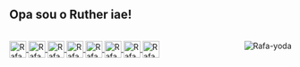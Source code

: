 ## Opa sou o Ruther iae!

 <div>
  <a href="https://github.com/rutherking">
<!--   <img height="180em" src="https://github-readme-stats.vercel.app/api?username=RutherKing&show_icons=true&theme=dark&include_all_commits=true&count_private=true"/>
<!--   <img height="180em" src="https://github-readme-stats.vercel.app/api/top-langs/?username=RutherKing&layout=compact&langs_count=7&theme=dark"/> -->
</div>
<div style="display: inline_block"><br>
  <img align="center" alt="Rafa-NODE" height="30" width="30" src="https://cdn.discordapp.com/attachments/1030374392359817287/1030374427428405298/node-js.png">
  <img align="center" alt="Rafa-Ts" height="30" width="30" src="https://cdn.discordapp.com/attachments/862819022550728744/1095946255059927050/ts.png">
  <img align="center" alt="Rafa-HTML" height="30" width="30" src="https://cdn.discordapp.com/attachments/1030374392359817287/1030374896200601600/html.png">
  <img align="center" alt="Rafa-CSS" height="30" width="30" src="https://cdn.discordapp.com/attachments/1030374392359817287/1030375020121292820/css-3.png">
  <img align="center" alt="Rafa-react" height="30" width="30" src="https://cdn.discordapp.com/attachments/862819022550728744/1095945771712520192/React-icon.svg.png">
  <img align="center" alt="Rafa-CSS" height="30" width="30" src="https://cdn.discordapp.com/attachments/862819022550728744/1159773766902087700/git-icon-logo-png-transparent.png?ex=65323e7d&is=651fc97d&hm=0ebe61e3fe6e00921f0762a81fbd9605e496251cab1274db8525d1802c4c507c&">
  <img align="center" alt="Rafa-CSS" height="30" width="30" src="https://cdn.discordapp.com/attachments/862819022550728744/1159773862158925874/next-js-icon-logo-EE302D5DBD-seeklogo.com.png?ex=65323e94&is=651fc994&hm=8f08751f46efc737320f951ea49760d7ea6dd72b5bdde1bcff13b130fb7d9c29&">
  <img align="center" alt="Rafa-CSS" height="30" width="30" src="https://cdn.discordapp.com/attachments/862819022550728744/1159774545067130980/styled.png?ex=65323f37&is=651fca37&hm=7d34706a794661054187c678a4ec6c86331240e400f3df07cdb6236cd1dacd20&">

  <img align="right" alt="Rafa-yoda" src="https://cdn.discordapp.com/attachments/872169728595075102/876291631857434624/rutherr.png">
</div>
  
  ##
 
<div> 
  
</div>
